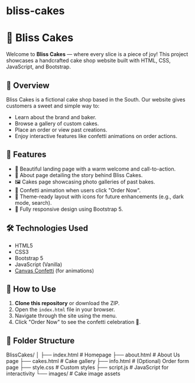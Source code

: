 # bliss-cakes

# 🎂 Bliss Cakes

Welcome to **Bliss Cakes** — where every slice is a piece of joy! This project showcases a handcrafted cake shop website built with HTML, CSS, JavaScript, and Bootstrap.

## 📌 Overview

Bliss Cakes is a fictional cake shop based in the South. Our website gives customers a sweet and simple way to:

- Learn about the brand and baker.
- Browse a gallery of custom cakes.
- Place an order or view past creations.
- Enjoy interactive features like confetti animations on order actions.

## 🧁 Features

- 🍰 Beautiful landing page with a warm welcome and call-to-action.
- 📝 About page detailing the story behind Bliss Cakes.
- 🖼️ Cakes page showcasing photo galleries of past bakes.
- 🎉 Confetti animation when users click "Order Now".
- 🌙 Theme-ready layout with icons for future enhancements (e.g., dark mode, search).
- 📱 Fully responsive design using Bootstrap 5.

## 🛠️ Technologies Used

- HTML5
- CSS3
- Bootstrap 5
- JavaScript (Vanilla)
- [Canvas Confetti](https://www.npmjs.com/package/canvas-confetti) (for animations)

## 🚀 How to Use

1. **Clone this repository** or download the ZIP.
2. Open the `index.html` file in your browser.
3. Navigate through the site using the menu.
4. Click "Order Now" to see the confetti celebration 🎊.

## 📁 Folder Structure
BlissCakes/
│
├── index.html # Homepage
├── about.html # About Us page
├── cakes.html # Cake gallery
├── info.html # (Optional) Order form page
├── style.css # Custom styles
├── script.js # JavaScript for interactivity
└── images/ # Cake image assets
